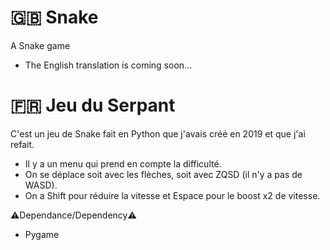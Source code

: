 # 🇬🇧 Snake

A Snake game

- The English translation is coming soon...

# 🇫🇷 Jeu du Serpant

C'est un jeu de Snake fait en Python que j'avais créé en 2019 et que j'ai refait.
- Il y a un menu qui prend en compte la difficulté.
- On se déplace soit avec les flèches, soit avec ZQSD (il n'y a pas de WASD).
- On a Shift pour réduire la vitesse et Espace pour le boost x2 de vitesse.

⚠️Dependance/Dependency⚠️
- Pygame
